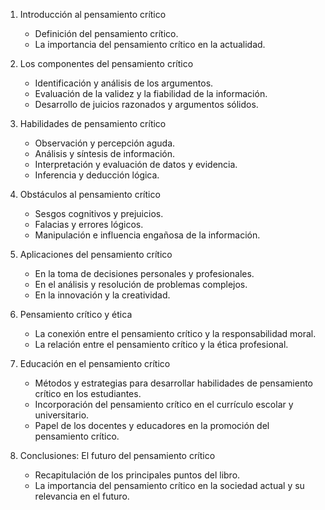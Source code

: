 1. Introducción al pensamiento crítico
    - Definición del pensamiento crítico.
    - La importancia del pensamiento crítico en la actualidad.

2. Los componentes del pensamiento crítico
    - Identificación y análisis de los argumentos.
    - Evaluación de la validez y la fiabilidad de la información.
    - Desarrollo de juicios razonados y argumentos sólidos.

3. Habilidades de pensamiento crítico
    - Observación y percepción aguda.
    - Análisis y síntesis de información.
    - Interpretación y evaluación de datos y evidencia.
    - Inferencia y deducción lógica.

4. Obstáculos al pensamiento crítico
    - Sesgos cognitivos y prejuicios.
    - Falacias y errores lógicos.
    - Manipulación e influencia engañosa de la información.

5. Aplicaciones del pensamiento crítico
    - En la toma de decisiones personales y profesionales.
    - En el análisis y resolución de problemas complejos.
    - En la innovación y la creatividad.

6. Pensamiento crítico y ética
    - La conexión entre el pensamiento crítico y la responsabilidad moral.
    - La relación entre el pensamiento crítico y la ética profesional.

7. Educación en el pensamiento crítico
    - Métodos y estrategias para desarrollar habilidades de pensamiento crítico en los estudiantes.
    - Incorporación del pensamiento crítico en el currículo escolar y universitario.
    - Papel de los docentes y educadores en la promoción del pensamiento crítico.

8. Conclusiones: El futuro del pensamiento crítico
    - Recapitulación de los principales puntos del libro.
    - La importancia del pensamiento crítico en la sociedad actual y su relevancia en el futuro.